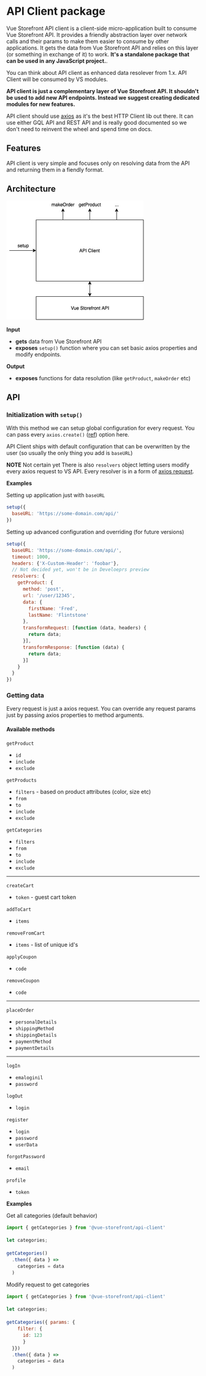 # API Client package

Vue Storefront API client is a client-side micro-application built to consume Vue Storefront API. It provides a friendly abstraction layer over network calls and their params to make them easier to consume by other applications. It gets the data from Vue Storefront API and relies on this layer (or something in exchange of it) to work. **It's a standalone package that can be used in any JavaScript project.**.

You can think about API client as enhanced data resolever from 1.x. API Client will be consumed by VS modules.

**API client is just a complementary layer of Vue Storefront API. It shouldn't be used to add new API endpoints. Instead we suggest creating dedicated modules for new features.**

API client should use [axios](https://github.com/axios/axios) as it's the best HTTP Client lib out there. It can use either GQL API and REST API and is really good documented so we don't need to reinvent the wheel and spend time on docs.

## Features

API client is very simple and focuses only on resolving data from the API and returning them in a fiendly format.

## Architecture
![Architecture](./assets/api-client.png)

**Input**
- **gets** data from Vue Storefront API
- **exposes** `setup()` function where you can set basic axios properties and modify endpoints.

**Output**
- **exposes** functions for data resolution (like `getProduct`, `makeOrder` etc)


## API

### Initialization with `setup()`

With this method we can setup global configuration for every request. You can pass every `axios.create()` ([ref](https://github.com/axios/axios#axioscreateconfig)) option here.

API Client ships with default configuration that can be overwritten by the user (so usually the only thing you add is `baseURL`)

**NOTE** Not certain yet
There is also `resolvers` object letting users modify every axios request to VS API. Every resolver is in a form of [axios request](https://github.com/axios/axios#request-config).

**Examples**

Setting up application just with `baseURL`
```js
setup({
  baseURL: 'https://some-domain.com/api/'
})
```
Setting up advanced configuration and overriding (for future versions)

```js
setup({
  baseURL: 'https://some-domain.com/api/',
  timeout: 1000,
  headers: {'X-Custom-Header': 'foobar'},
  // Not decided yet, won't be in Develoeprs preview
  resolvers: {
    getProduct: {
      method: 'post',
      url: '/user/12345',
      data: {
        firstName: 'Fred',
        lastName: 'Flintstone'
      },
      transformRequest: [function (data, headers) {
        return data;
      }],
      transformResponse: [function (data) {
        return data;
      }]
    }
  }
})
```

### Getting data

Every request is just a axios request. You can override any request params just by passing axios properties to method arguments.

#### Available methods

`getProduct`
- `id`
- `include`
- `exclude`

`getProducts`
- `filters` - based on product attributes (color, size etc)
- `from` 
- `to`
- `include`
- `exclude`

`getCategories`
- `filters` 
- `from` 
- `to`
- `include`
- `exclude`

---

`createCart`
- `token` - guest cart token

`addToCart`
- `items`

`removeFromCart`
- `items` - list of unique id's

`applyCoupon` 
- `code`

`removeCoupon`
- `code`

---

`placeOrder`
 - `personalDetails`
 - `shippingMethod`
 - `shippingDetails`
 - `paymentMethod`
 - `paymentDetails`
 
 ---

 `logIn`
 - `emaloginil`
 - `password`

`logOut`
- `login`

`register`
- `login`
- `password`
- `userData`

`forgotPassword`
- `email`

`profile`
- `token`


**Examples**

Get all categories (default behavior)
```js
import { getCategories } from '@vue-storefront/api-client'

let categories;

getCategories()
  .then({ data } => 
    categories = data
  )
```

Modify request to get categories
```js
import { getCategories } from '@vue-storefront/api-client'

let categories;

getCategories({ params: { 
    filter: { 
      id: 123 
      }
  }})
  .then({ data } => 
    categories = data
  )
```